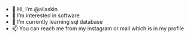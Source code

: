 - 👋 Hi, I’m @aliaskin
- 👀 I’m interested in software
- 🌱 I’m currently learning sql database
- 📫 You can reach me from my instagram or mail which is in my profile

<!---
aliaskin/aliaskin is a ✨ special ✨ repository because its `README.md` (this file) appears on your GitHub profile.
You can click the Preview link to take a look at your changes.
--->
